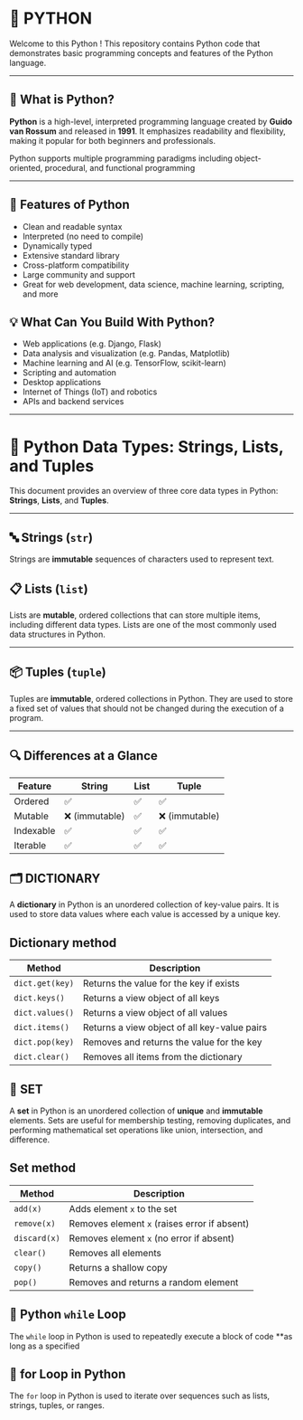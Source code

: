 # 🐍 PYTHON 

Welcome to this Python ! This repository contains Python code that demonstrates basic programming concepts and features of the Python language.

---

## 📖 What is Python?

**Python** is a high-level, interpreted programming language created by **Guido van Rossum** and released in **1991**. It emphasizes readability and flexibility, making it popular for both beginners and professionals.

Python supports multiple programming paradigms including object-oriented, procedural, and functional programming

---

## 🚀 Features of Python

- Clean and readable syntax
- Interpreted (no need to compile)
- Dynamically typed
- Extensive standard library
- Cross-platform compatibility
- Large community and support
- Great for web development, data science, machine learning, scripting, and more

## 💡 What Can You Build With Python?

- Web applications (e.g. Django, Flask)
- Data analysis and visualization (e.g. Pandas, Matplotlib)
- Machine learning and AI (e.g. TensorFlow, scikit-learn)
- Scripting and automation
- Desktop applications
- Internet of Things (IoT) and robotics
- APIs and backend services
---

# 📘 Python Data Types: Strings, Lists, and Tuples

This document provides an overview of three core data types in Python: **Strings**, **Lists**, and **Tuples**.

---

## 🔤 Strings (`str`)

Strings are **immutable** sequences of characters used to represent text.


## 📋 Lists (`list`)

Lists are **mutable**, ordered collections that can store multiple items, including different data types. Lists are one of the most commonly used data structures in Python.

---


## 📦 Tuples (`tuple`)

Tuples are **immutable**, ordered collections in Python. They are used to store a fixed set of values that should not be changed during the execution of a program.

---


## 🔍 Differences at a Glance

| Feature   | String        | List | Tuple         |
| --------- | ------------- | ---- | ------------- |
| Ordered   | ✅             | ✅    | ✅             |
| Mutable   | ❌ (immutable) | ✅    | ❌ (immutable) |
| Indexable | ✅             | ✅    | ✅             |
| Iterable  | ✅             | ✅    | ✅             |

## 🗂️ DICTIONARY

A **dictionary** in Python is an unordered collection of key-value pairs. It is used to store data values where each value is accessed by a unique key.


## Dictionary method 

| Method          | Description                                  |
| --------------- | -------------------------------------------- |
| `dict.get(key)` | Returns the value for the key if exists      |
| `dict.keys()`   | Returns a view object of all keys            |
| `dict.values()` | Returns a view object of all values          |
| `dict.items()`  | Returns a view object of all key-value pairs |
| `dict.pop(key)` | Removes and returns the value for the key    |
| `dict.clear()`  | Removes all items from the dictionary        |

## 🔁 SET

A **set** in Python is an unordered collection of **unique** and **immutable** elements. Sets are useful for membership testing, removing duplicates, and performing mathematical set operations like union, intersection, and difference.


## Set method 

| Method             | Description                                  |
| ------------------ | -------------------------------------------- |
| `add(x)`           | Adds element `x` to the set                  |
| `remove(x)`        | Removes element `x` (raises error if absent) |
| `discard(x)`       | Removes element `x` (no error if absent)     |
| `clear()`          | Removes all elements                         |
| `copy()`           | Returns a shallow copy                       |
| `pop()`            | Removes and returns a random element         |

## 🔁 Python `while` Loop

The `while` loop in Python is used to repeatedly execute a block of code **as long as a specified


## 🔁 for Loop in Python

The `for` loop in Python is used to iterate over sequences such as lists, strings, tuples, or ranges.













